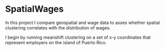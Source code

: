 # SpatialWages

In this project I compare geospatial and wage data to asses whether spatial clustering correlates with the distribution of wages.

I begin by running meanshift clustering on a set of x-y coordinates that represent employers on the island of Puerto Rico. 
